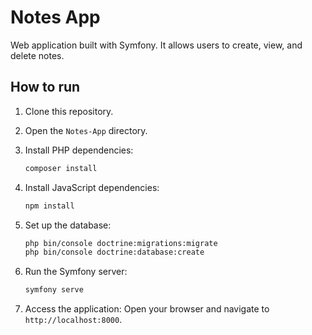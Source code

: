 # Notes App

Web application built with Symfony. It allows users to create, view, and delete notes.

## How to run

1. Clone this repository.

1. Open the `Notes-App` directory.

1. Install PHP dependencies:
    ```bash
    composer install
    ```

1. Install JavaScript dependencies:
    ```bash
    npm install
    ```

1. Set up the database:
    ```bash
    php bin/console doctrine:migrations:migrate
    php bin/console doctrine:database:create
    ```

1. Run the Symfony server:
    ```bash
    symfony serve
    ```

1. Access the application:
    Open your browser and navigate to `http://localhost:8000`.

